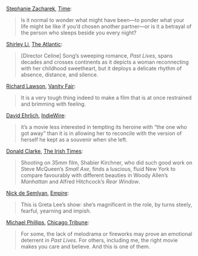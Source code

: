 <!-- Past Lives -->
[Stephanie Zacharek](https://twitter.com/szacharek), [Time](https://time.com/6283401/past-lives-review/):

>  Is it normal to wonder what might have been—to ponder what your life might be like if you’d chosen another partner—or is it a betrayal of the person who sleeps beside you every night?

[Shirley Li](https://twitter.com/shirklesxp), [The Atlantic](https://www.theatlantic.com/culture/archive/2023/06/past-lives-movie-review/674293/):

> [Director Celine] Song’s sweeping romance, _Past Lives_, spans decades and crosses continents as it depicts a woman reconnecting with her childhood sweetheart, but it deploys a delicate rhythm of absence, distance, and silence.

[Richard Lawson](https://twitter.com/rilaws), [Vanity Fair](https://www.vanityfair.com/hollywood/2023/01/past-lives-sundance-movie-review):

> It is a very tough thing indeed to make a film that is at once restrained and brimming with feeling.

[David Ehrlich](https://twitter.com/davidehrlich), [IndieWire](https://www.indiewire.com/criticism/movies/past-lives-movie-review-1234802344/):

> it’s a movie less interested in tempting its heroine with “the one who got away” than it is in allowing her to reconcile with the version of herself he kept as a souvenir when she left.

[Donald Clarke](https://twitter.com/DonaldClarke63), [The Irish Times](https://www.irishtimes.com/culture/film/review/2023/09/07/past-lives-beautiful-slyly-moving-cinematic-debut-heralds-a-new-star-in-the-firmament/):

> Shooting on 35mm film, Shabier Kirchner, who did such good work on Steve McQueen’s _Small Axe_, finds a luscious, fluid New York to compare favourably with different beauties in Woody Allen’s _Manhattan_ and Alfred Hitchcock’s _Rear Window_.

[Nick de Semlyan](https://twitter.com/NickdeSemlyen), [Empire]('https://www.empireonline.com/movies/reviews/past-lives/):

> This is Greta Lee’s show: she’s magnificent in the role, by turns steely, fearful, yearning and impish.

[Michael Phillips](https://twitter.com/phillipstribune), [Chicago Tribune](https://www.chicagotribune.com/entertainment/movies/sc-ent-past-lives-review-0606-20230607-ssddxf7lkjg23bcpbyaf5tzomq-story.html):

> For some, the lack of melodrama or fireworks may prove an emotional deterrent in _Past Lives_. For others, including me, the right movie makes you care and believe. And this is one of them.